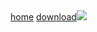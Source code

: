 <link rel="stylesheet" href="/files/src/style.css"><a href="/">home</a> <a href="//user-images.githubusercontent.com/97191004/192307872-28ceea1c-146b-40fa-bd6e-8cfb36b3bce9.jpeg">download</a><img src="//user-images.githubusercontent.com/97191004/192307872-28ceea1c-146b-40fa-bd6e-8cfb36b3bce9.jpeg">
